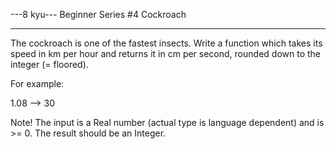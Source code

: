 ---8 kyu--- Beginner Series #4 Cockroach

------

The cockroach is one of the fastest insects. Write a function which takes its speed in km per hour and returns it in cm per second, rounded down to the integer (= floored).

For example:

1.08 --> 30

Note! The input is a Real number (actual type is language dependent) and is >= 0. The result should be an Integer.